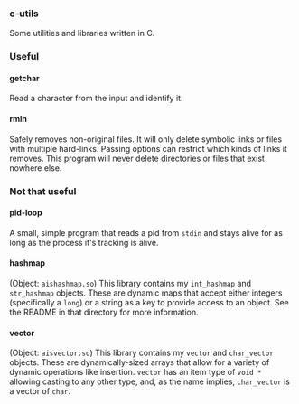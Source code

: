 ### c-utils
Some utilities and libraries written in C.

### Useful
#### getchar
Read a character from the input and identify it.

#### rmln
Safely removes non-original files. It will only delete symbolic links or files with multiple hard-links. Passing
options can restrict which kinds of links it removes. This program will never delete directories or files that exist nowhere else.

### Not that useful
#### pid-loop
A small, simple program that reads a pid from `stdin` and stays alive for as long as the process it's tracking
is alive.

#### hashmap
(Object: `aishashmap.so`)
This library contains my `int_hashmap` and `str_hashmap` objects. These are dynamic maps that accept either
integers (specifically a `long`) or a string as a key to provide access to an object. See the README in that
directory for more information.

#### vector
(Object: `aisvector.so`)
This library contains my `vector` and `char_vector` objects. These are dynamically-sized arrays that allow for
a variety of dynamic operations like insertion. `vector` has an item type of `void *` allowing casting to any
other type, and, as the name implies, `char_vector` is a vector of `char`.

